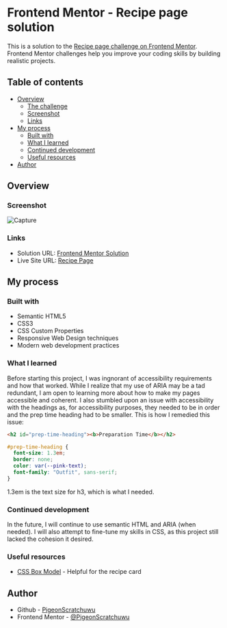# Frontend Mentor - Recipe page solution

This is a solution to the [Recipe page challenge on Frontend Mentor](https://www.frontendmentor.io/challenges/recipe-page-KiTsR8QQKm). Frontend Mentor challenges help you improve your coding skills by building realistic projects. 

## Table of contents

- [Overview](#overview)
  - [The challenge](#the-challenge)
  - [Screenshot](#screenshot)
  - [Links](#links)
- [My process](#my-process)
  - [Built with](#built-with)
  - [What I learned](#what-i-learned)
  - [Continued development](#continued-development)
  - [Useful resources](#useful-resources)
- [Author](#author)

## Overview

### Screenshot

![Capture](https://github.com/user-attachments/assets/b58827ee-83fd-4dca-b10f-161db12fbf15)

### Links

- Solution URL: [Frontend Mentor Solution](https://www.frontendmentor.io/solutions/recipe-page-wrka7KPVcM)
- Live Site URL: [Recipe Page](https://pigeonscratchuwu.github.io/Recipe-Page/)

## My process

### Built with
- Semantic HTML5
- CSS3
- CSS Custom Properties
- Responsive Web Design techniques
- Modern web development practices

### What I learned

Before starting this project, I was ingnorant of accessibility requirements and how that worked. While I realize that my use of ARIA may be a tad redundant, I am open to learning more about how to make my pages accessible and coherent. 
I also stumbled upon an issue with accessibility with the headings as, for accessibility purposes, they needed to be in order and the prep time heading had to be smaller. This is how I remedied this issue:

```html
<h2 id="prep-time-heading"><b>Preparation Time</b></h2>
```
```css
#prep-time-heading {
  font-size: 1.3em;
  border: none;
  color: var(--pink-text);
  font-family: "Outfit", sans-serif;
}
```
1.3em is the text size for h3, which is what I needed. 

### Continued development

In the future, I will continue to use semantic HTML and ARIA (when needed). I will also attempt to fine-tune my skills in CSS, as this project still lacked the cohesion it desired. 

### Useful resources

- [CSS Box Model](https://www.w3schools.com/css/css_boxmodel.asp) - Helpful for the recipe card

## Author

- Github - [PigeonScratchuwu](https://github.com/PigeonScratchuwu)
- Frontend Mentor - [@PigeonScratchuwu](https://www.frontendmentor.io/profile/PigeonScratchuwu)
